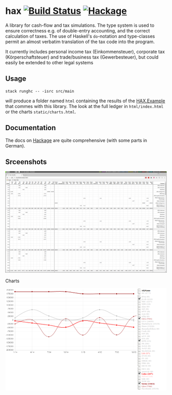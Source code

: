 # hax [![Build Status](https://travis-ci.org/johannesgerer/hax.svg?branch=master)](https://travis-ci.org/johannesgerer/hax) [![Hackage](https://img.shields.io/hackage/v/hax.svg)](https://hackage.haskell.org/package/hax)
A library for cash-flow and tax simulations. The type system is used to ensure correctness e.g. of double-entry accounting, and the correct calculation of taxes. The use of Haskell's `do`-notation and type-classes permit an almost verbatim translation of the tax code into the program.

It currently includes personal income tax (Einkommensteuer), corporate tax (Körperschaftsteuer) and trade/business tax (Gewerbesteuer), but could easily be extended to other legal systems

## Usage

```
stack runghc -- -isrc src/main
```

will produce a folder named `html` containing the results of the [HAX.Example](src/HAX/Example.hs) that commes with this library. The look at the full ledger in `html/index.html` or the charts `static/charts.html`.

## Documentation

The docs on [Hackage](https://hackage.haskell.org/package/hax) are quite comprehensive (with some parts in German).


## Srceenshots

![ledger](ledger.png)

Charts

![charts](charts.png)


